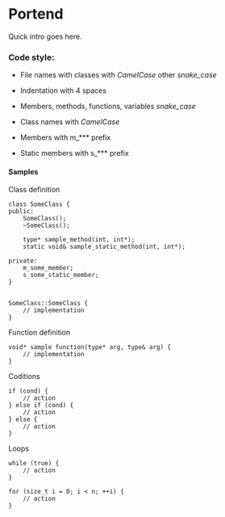 # Portend

Quick intro goes here.

### Code style:

* File names with classes with *CamelCase* other *snake_case*

* Indentation with 4 spaces

* Members, methods, functions, variables *snake_case*

* Class names with *CamelCase*

* Members with m_*** prefix

* Static members with s_*** prefix


#### Samples


Class definition
```
class SomeClass {
public:
    SomeClass();
    ~SomeClass();
    
    type* sample_method(int, int*);
    static void& sample_static_method(int, int*);
    
private:
    m_some_member;
    s_some_static_member;
}


SomeClass::SomeClass {
    // implementation
}
```

Function definition 
```
void* sample function(type* arg, type& arg) {
    // implementation
}
```

Coditions
```
if (cond) {
    // action
} else if (cond) {
    // action
} else {
    // action
}
```

Loops
```
while (true) {
    // action
}

for (size_t i = 0; i < n; ++i) {
    // action
}
```